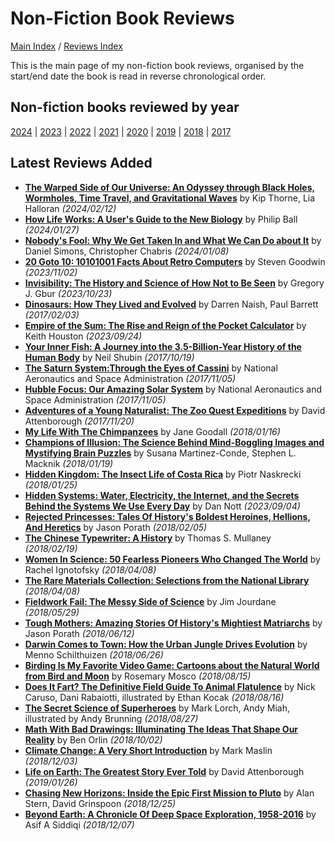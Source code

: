 # Non-Fiction Book Reviews

[Main Index](../../README.md) / [Reviews Index](../README.md)

This is the main page of my non-fiction book reviews, organised by the start/end date the book is read in reverse chronological order.

## Non-fiction books reviewed by year
[2024](2024/README.md) | [2023](2023/README.md) | [2022](2022/README.md) | [2021](2021/README.md) | [2020](2020/README.md) | [2019](2019/README.md) | [2018](2018/README.md) | [2017](2017/README.md)

## Latest Reviews Added
- [**The Warped Side of Our Universe: An Odyssey through Black Holes, Wormholes, Time Travel, and Gravitational Waves**](2024/20240212-WarpedSideOurUniverse.md) by Kip Thorne, Lia Halloran *(2024/02/12)*
- [**How Life Works: A User's Guide to the New Biology**](2024/20240127-HowLifeWorks.md) by Philip Ball *(2024/01/27)*
- [**Nobody's Fool: Why We Get Taken In and What We Can Do about It**](2024/20240108-NobodysFool.md) by Daniel Simons, Christopher Chabris *(2024/01/08)*
- [**20 Goto 10: 10101001 Facts About Retro Computers**](2023/20231102-20Goto10.md) by Steven Goodwin *(2023/11/02)*
- [**Invisibility: The History and Science of How Not to Be Seen**](2023/20231023-Invisibility.md) by Gregory J. Gbur *(2023/10/23)*
- [**Dinosaurs: How They Lived and Evolved**](2017/20170203-DinosaursLivedEvolved.md) by Darren Naish, Paul Barrett *(2017/02/03)*
- [**Empire of the Sum: The Rise and Reign of the Pocket Calculator**](2023/20230924-EmpireSum.md) by Keith Houston *(2023/09/24)*
- [**Your Inner Fish: A Journey into the 3.5-Billion-Year History of the Human Body**](2017/20171019-YourInnerFish.md) by Neil Shubin *(2017/10/19)*
- [**The Saturn System:Through the Eyes of Cassini**](2017/20171105-SaturnSystemEyesCassini.md) by National Aeronautics and Space Administration *(2017/11/05)*
- [**Hubble Focus: Our Amazing Solar System**](2017/20171105-HubbleFocusAmazingSolarSystem.md) by National Aeronautics and Space Administration *(2017/11/05)*
- [**Adventures of a Young Naturalist: The Zoo Quest Expeditions**](2017/20171120-AdventuresYoungNaturalist.md) by David Attenborough *(2017/11/20)*
- [**My Life With The Chimpanzees**](2018/20180116-LifeChimpanzees.md) by Jane Goodall *(2018/01/16)*
- [**Champions of Illusion: The Science Behind Mind-Boggling Images and Mystifying Brain Puzzles**](2018/20180119-ChampionsOfIllusion.md) by Susana Martinez-Conde, Stephen L. Macknik *(2018/01/19)*
- [**Hidden Kingdom: The Insect Life of Costa Rica**](2018/20180125-HiddenKingdom.md) by Piotr Naskrecki *(2018/01/25)*
- [**Hidden Systems: Water, Electricity, the Internet, and the Secrets Behind the Systems We Use Every Day**](2023/20230904-HiddenSystems.md) by Dan Nott *(2023/09/04)*
- [**Rejected Princesses: Tales Of History's Boldest Heroines, Hellions, And Heretics**](2018/20180205-RejectedPrincesses.md) by Jason Porath *(2018/02/05)*
- [**The Chinese Typewriter: A History**](2018/20180219-ChineseTypewriter.md) by Thomas S. Mullaney *(2018/02/19)*
- [**Women In Science: 50 Fearless Pioneers Who Changed The World**](2018/20180408-RareMaterialsCollection.md) by Rachel Ignotofsky *(2018/04/08)*
- [**The Rare Materials Collection: Selections from the National Library**](2018/20180408-RareMaterialsCollection.md) *(2018/04/08)*
- [**Fieldwork Fail: The Messy Side of Science**](2018/20180529-FieldworkFail.md) by Jim Jourdane *(2018/05/29)*
- [**Tough Mothers: Amazing Stories Of History's Mightiest Matriarchs**](2018/20180612-ToughMothers.md) by Jason Porath *(2018/06/12)*
- [**Darwin Comes to Town: How the Urban Jungle Drives Evolution**](2018/20180626-DarwinComesToTown.md) by Menno Schilthuizen *(2018/06/26)*
- [**Birding Is My Favorite Video Game: Cartoons about the Natural World from Bird and Moon**](2018/20180815-BirdingFavouriteVideoGame.md) by Rosemary Mosco *(2018/08/15)*
- [**Does It Fart? The Definitive Field Guide To Animal Flatulence**](2018/20180816-DoesItFart.md) by Nick Caruso, Dani Rabaiotti, illustrated by Ethan Kocak *(2018/08/16)*
- [**The Secret Science of Superheroes**](2018/20180827-SecretScienceSuperheroes.md) by Mark Lorch, Andy Miah, illustrated by Andy Brunning *(2018/08/27)*
- [**Math With Bad Drawings: Illuminating The Ideas That Shape Our Reality**](2018/20181002-MathBadDrawings.md) by Ben Orlin *(2018/10/02)*
- [**Climate Change: A Very Short Introduction**](2018/20181203-ClimateChangeVeryShortIntroduction.md) by Mark Maslin *(2018/12/03)*
- [**Life on Earth: The Greatest Story Ever Told**](2019/20190126-LifeOnEarth.md) by David Attenborough *(2019/01/26)*
- [**Chasing New Horizons: Inside the Epic First Mission to Pluto**](2018/20181225-ChasingNewHorizons.md) by Alan Stern, David Grinspoon *(2018/12/25)*
- [**Beyond Earth: A Chronicle Of Deep Space Exploration, 1958-2016**](2018/20181207-BeyondEarth.md) by Asif A Siddiqi *(2018/12/07)*
